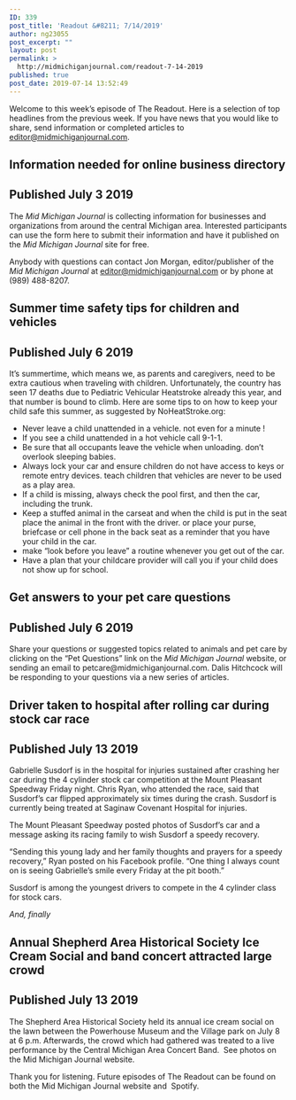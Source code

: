 ```yaml
---
ID: 339
post_title: 'Readout &#8211; 7/14/2019'
author: ng23055
post_excerpt: ""
layout: post
permalink: >
  http://midmichiganjournal.com/readout-7-14-2019
published: true
post_date: 2019-07-14 13:52:49
---
```

Welcome to this week’s episode of The Readout. Here is a selection of top headlines from the previous week. If you have news that you would like to share, send information or completed articles to editor@midmichiganjournal.com.
<h2>Information needed for online business directory</h2>
<h2>Published July 3 2019</h2>
The <i>Mid Michigan Journal </i>is collecting information for businesses and organizations from around the central Michigan area. Interested participants can use the form here to submit their information and have it published on the <i>Mid Michigan Journal </i>site for free.

Anybody with questions can contact Jon Morgan, editor/publisher of the <i>Mid Michigan Journal </i>at editor@midmichiganjournal.com or by phone at (989) 488-8207.
<h2>Summer time safety tips for children and vehicles</h2>
<h2>Published July 6 2019</h2>
It’s summertime, which means we, as parents and caregivers, need to be extra cautious when traveling with children. Unfortunately, the country has seen 17 deaths due to Pediatric Vehicular Heatstroke already this year, and that number is bound to climb. Here are some tips to on how to keep your child safe this summer, as suggested by NoHeatStroke.org:
<ul>
 	<li>Never leave a child unattended in a vehicle. not even for a minute !</li>
 	<li>If you see a child unattended in a hot vehicle call 9-1-1.</li>
 	<li>Be sure that all occupants leave the vehicle when unloading. don’t overlook sleeping babies.</li>
 	<li>Always lock your car and ensure children do not have access to keys or remote entry devices. teach children that vehicles are never to be used as a play area.</li>
 	<li>If a child is missing, always check the pool first, and then the car, including the trunk.</li>
 	<li>Keep a stuffed animal in the carseat and when the child is put in the seat place the animal in the front with the driver. or place your purse, briefcase or cell phone in the back seat as a reminder that you have your child in the car.</li>
 	<li>make “look before you leave” a routine whenever you get out of the car.</li>
 	<li>Have a plan that your childcare provider will call you if your child does not show up for school.</li>
</ul>
<h2>Get answers to your pet care questions</h2>
<h2>Published July 6 2019</h2>
Share your questions or suggested topics related to animals and pet care by clicking on the “Pet Questions” link on the <i>Mid Michigan Journal </i>website, or sending an email to petcare@midmichiganjournal.com. Dalis Hitchcock will be responding to your questions via a new series of articles.
<h2>Driver taken to hospital after rolling car during stock car race</h2>
<h2>Published July 13 2019</h2>
Gabrielle Susdorf is in the hospital for injuries sustained after crashing her car during the 4 cylinder stock car competition at the Mount Pleasant Speedway Friday night. Chris Ryan, who attended the race, said that Susdorf’s car flipped approximately six times during the crash. Susdorf is currently being treated at Saginaw Covenant Hospital for injuries.

The Mount Pleasant Speedway posted photos of Susdorf’s car and a message asking its racing family to wish Susdorf a speedy recovery.

“Sending this young lady and her family thoughts and prayers for a speedy recovery,” Ryan posted on his Facebook profile. “One thing I always count on is seeing Gabrielle’s smile every Friday at the pit booth.”

Susdorf is among the youngest drivers to compete in the 4 cylinder class for stock cars.

<em>And, finally</em>
<h2>Annual Shepherd Area Historical Society Ice Cream Social and band concert attracted large crowd</h2>
<h2>Published July 13 2019</h2>
The Shepherd Area Historical Society held its annual ice cream social on the lawn between the Powerhouse Museum and the Village park on July 8 at 6 p.m. Afterwards, the crowd which had gathered was treated to a live performance by the Central Michigan Area Concert Band.&nbsp; See photos on the Mid Michigan Journal website.

Thank you for listening. Future episodes of The Readout can be found on both the Mid Michigan Journal website and&nbsp; Spotify.